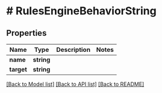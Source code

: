 # # RulesEngineBehaviorString

## Properties

Name | Type | Description | Notes
------------ | ------------- | ------------- | -------------
**name** | **string** |  |
**target** | **string** |  |

[[Back to Model list]](../../README.md#models) [[Back to API list]](../../README.md#endpoints) [[Back to README]](../../README.md)
